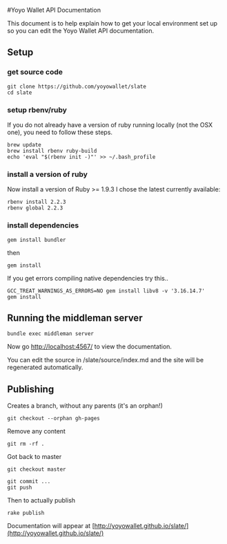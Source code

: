 #Yoyo Wallet API Documentation

This document is to help explain how to get your local environment set up so you can edit the Yoyo Wallet API documentation.

## Setup
### get source code

    git clone https://github.com/yoyowallet/slate
    cd slate


### setup rbenv/ruby
If you do not already have a version of ruby running locally (not the OSX one), you need to follow these steps.

    brew update
    brew install rbenv ruby-build
    echo 'eval "$(rbenv init -)"' >> ~/.bash_profile

### install a version of ruby
Now install a version of Ruby >= 1.9.3
I chose the latest currently available: 

    rbenv install 2.2.3
    rbenv global 2.2.3
    
    
### install dependencies

    gem install bundler

then 

	gem install

If you get errors compiling native dependencies try this..

    GCC_TREAT_WARNINGS_AS_ERRORS=NO gem install libv8 -v '3.16.14.7'
    gem install

## Running the middleman server

    bundle exec middleman server


Now go [http://localhost:4567/](http://localhost:4567/) to view the documentation.

You can edit the source in /slate/source/index.md and the site will be regenerated automatically. 

## Publishing

Creates a branch, without any parents (it's an orphan!) 

    git checkout --orphan gh-pages

Remove any content

    git rm -rf .


Got back to master

    git checkout master

	git commit ...
	git push 
	
Then to actually publish

    rake publish
    
Documentation will appear at [http://yoyowallet.github.io/slate/](http://yoyowallet.github.io/slate/)